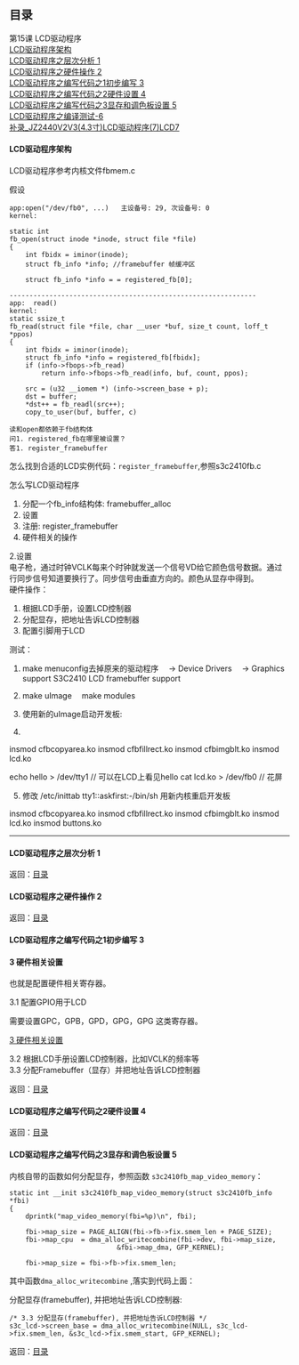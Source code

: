 
## 目录   

第15课 LCD驱动程序  
[LCD驱动程序架构](#lcd驱动程序架构)  
[LCD驱动程序之层次分析 1](#lcd驱动程序之层次分析-1)       
[LCD驱动程序之硬件操作 2](#lcd驱动程序之硬件操作-2)     
[LCD驱动程序之编写代码之1初步编写 3](#lcd驱动程序之编写代码之1初步编写-3)   
[LCD驱动程序之编写代码之2硬件设置 4](#lcd驱动程序之编写代码之2硬件设置-4)  
[LCD驱动程序之编写代码之3显存和调色板设置 5](#lcd驱动程序之编写代码之3显存和调色板设置-5)  
[LCD驱动程序之编译测试-6](#lcd6)  
[补录_JZ2440V2V3(4.3寸)LCD驱动程序(7)LCD7](#lcd7)  

#### LCD驱动程序架构  

LCD驱动程序参考内核文件fbmem.c  

假设  
```c{.line-numbers}
app:open("/dev/fb0", ...)   主设备号: 29, 次设备号: 0
kernel:

static int
fb_open(struct inode *inode, struct file *file)
{
	int fbidx = iminor(inode);
	struct fb_info *info; //framebuffer 帧缓冲区

	struct fb_info *info = = registered_fb[0];

--------------------------------------------------------------
app:  read()
kernel:
static ssize_t
fb_read(struct file *file, char __user *buf, size_t count, loff_t *ppos)
{
	int fbidx = iminor(inode);
	struct fb_info *info = registered_fb[fbidx];
	if (info->fbops->fb_read)
		return info->fbops->fb_read(info, buf, count, ppos);
        	
	src = (u32 __iomem *) (info->screen_base + p);
	dst = buffer;
	*dst++ = fb_readl(src++);
	copy_to_user(buf, buffer, c) 

读和open都依赖于fb结构体
问1. registered_fb在哪里被设置？
答1. register_framebuffer
```
怎么找到合适的LCD实例代码：`register_framebuffer`,参照s3c2410fb.c  

怎么写LCD驱动程序  
1. 分配一个fb_info结构体: framebuffer_alloc  
2. 设置  
3. 注册: register_framebuffer  
4. 硬件相关的操作  

2.设置  
电子枪，通过时钟VCLK每来个时钟就发送一个信号VD给它颜色信号数据。通过行同步信号知道要换行了。同步信号由垂直方向的。颜色从显存中得到。  
硬件操作：
1. 根据LCD手册，设置LCD控制器  
2. 分配显存，把地址告诉LCD控制器  
3. 配置引脚用于LCD  


测试：
1. make menuconfig去掉原来的驱动程序
&emsp;-> Device Drivers
&emsp;-> Graphics support
<M> S3C2410 LCD framebuffer support

2. make uImage
&emsp;make modules  

3. 使用新的uImage启动开发板:

4. 
insmod cfbcopyarea.ko 
insmod cfbfillrect.ko 
insmod cfbimgblt.ko 
insmod lcd.ko

echo hello > /dev/tty1  // 可以在LCD上看见hello
cat lcd.ko > /dev/fb0   // 花屏

5. 修改 /etc/inittab
tty1::askfirst:-/bin/sh
用新内核重启开发板

insmod cfbcopyarea.ko 
insmod cfbfillrect.ko 
insmod cfbimgblt.ko 
insmod lcd.ko
insmod buttons.ko

---


#### LCD驱动程序之层次分析 1  


返回：[目录](#目录)   

#### LCD驱动程序之硬件操作 2 

返回：[目录](#目录)   

#### LCD驱动程序之编写代码之1初步编写 3

#### 3 硬件相关设置  

也就是配置硬件相关寄存器。  

3.1 配置GPIO用于LCD  

需要设置GPC，GPB，GPD，GPG，GPG 这类寄存器。  

[3 硬件相关设置](#3-硬件相关设置)

3.2 根据LCD手册设置LCD控制器，比如VCLK的频率等  
3.3 分配Framebuffer（显存）并把地址告诉LCD控制器  


返回：[目录](#目录)   

#### LCD驱动程序之编写代码之2硬件设置 4  

返回：[目录](#目录)   


#### LCD驱动程序之编写代码之3显存和调色板设置 5  

内核自带的函数如何分配显存，参照函数 `s3c2410fb_map_video_memory`：  
```c{.line-numbers}
static int __init s3c2410fb_map_video_memory(struct s3c2410fb_info *fbi)
{
	dprintk("map_video_memory(fbi=%p)\n", fbi);

	fbi->map_size = PAGE_ALIGN(fbi->fb->fix.smem_len + PAGE_SIZE);
	fbi->map_cpu  = dma_alloc_writecombine(fbi->dev, fbi->map_size,
					       &fbi->map_dma, GFP_KERNEL);

	fbi->map_size = fbi->fb->fix.smem_len;
```
其中函数`dma_alloc_writecombine` ,落实到代码上面：


分配显存(framebuffer), 并把地址告诉LCD控制器:  

```c{.line-numbers}
/* 3.3 分配显存(framebuffer), 并把地址告诉LCD控制器 */
s3c_lcd->screen_base = dma_alloc_writecombine(NULL, s3c_lcd->fix.smem_len, &s3c_lcd->fix.smem_start, GFP_KERNEL);	
```

返回：[目录](#目录)  

